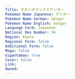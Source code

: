 ```yaml
---
﻿Title: ギガンタマックスゲンガー
Pokemon Name Japanese: ゲンガー
Pokemon Name German: Gengar
Pokemon Name English: Gengar
Language Card: Japanese
National Dex Number: 94
Region: Kanto
Regional Form: false
Additional Form: false
Mega: false
Gigantamax: true
Cover: false
Link: 
Owned: 
---
```

